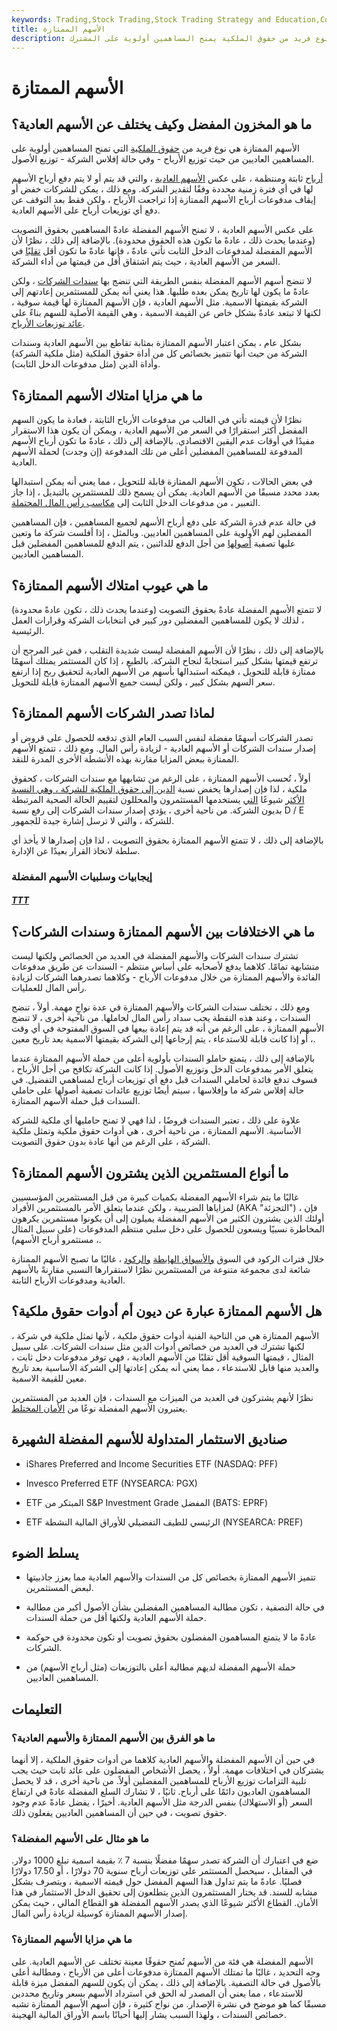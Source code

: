 ```yaml
---
keywords: Trading,Stock Trading,Stock Trading Strategy and Education,Convertible Preferred Stock,Investing,Preferred Stock,Stock
title: الأسهم الممتازة
description: ما هو المخزون المفضل وكيف يختلف عن الأسهم العادية؟ الأسهم الممتازة هي نوع فريد من حقوق الملكية يمنح المساهمين أولوية على المشترك
---
```


# الأسهم الممتازة
## ما هو المخزون المفضل وكيف يختلف عن الأسهم العادية؟

الأسهم الممتازة هي نوع فريد من [حقوق الملكية](/equity) التي تمنح المساهمين أولوية على المساهمين العاديين من حيث توزيع الأرباح - وفي حالة إفلاس الشركة - توزيع الأصول.

[أرباح](/dividend) ثابتة ومنتظمة ، على عكس [الأسهم العادية](/commonstock) ، والتي قد يتم أو لا يتم دفع أرباح الأسهم لها في أي فترة زمنية محددة وفقًا لتقدير الشركة. ومع ذلك ، يمكن للشركات خفض أو إيقاف مدفوعات أرباح الأسهم الممتازة إذا تراجعت الأرباح ، ولكن فقط بعد التوقف عن دفع أي توزيعات أرباح على الأسهم العادية.

على عكس الأسهم العادية ، لا تمنح الأسهم المفضلة عادةً المساهمين بحقوق التصويت (وعندما يحدث ذلك ، عادةً ما تكون هذه الحقوق محدودة). بالإضافة إلى ذلك ، نظرًا لأن الأسهم المفضلة لمدفوعات الدخل الثابت تأتي عادةً ، فإنها عادةً ما تكون أقل [تقلبًا](/volatility) في السعر من الأسهم العادية ، حيث يتم اشتقاق أقل من قيمتها من أداء الشركة.

لا تنضج أسهم الأسهم المفضلة بنفس الطريقة التي تنضج بها [سندات الشركات](/corporatebond) ، ولكن عادةً ما يكون لها تاريخ يمكن بعده طلبها. هذا يعني أنه يمكن للمستثمرين إعادتهم إلى الشركة بقيمتها الاسمية. مثل الأسهم العادية ، فإن الأسهم الممتازة لها قيمة سوقية ، لكنها لا تبتعد عادةً بشكل خاص عن القيمة الاسمية ، وهي القيمة الأصلية للسهم بناءً على [عائد توزيعات الأرباح](/dividendyield).

بشكل عام ، يمكن اعتبار الأسهم الممتازة بمثابة تقاطع بين الأسهم العادية وسندات الشركة من حيث أنها تتميز بخصائص كل من أداة حقوق الملكية (مثل ملكية الشركة) وأداة الدين (مثل مدفوعات الدخل الثابت).

## ما هي مزايا امتلاك الأسهم الممتازة؟

نظرًا لأن قيمته تأتي في الغالب من مدفوعات الأرباح الثابتة ، فعادة ما يكون السهم المفضل أكثر استقرارًا في السعر من الأسهم العادية ، ويمكن أن يكون هذا الاستقرار مفيدًا في أوقات عدم اليقين الاقتصادي. بالإضافة إلى ذلك ، عادةً ما تكون أرباح الأسهم المدفوعة للمساهمين المفضلين أعلى من تلك المدفوعة (إن وجدت) لحملة الأسهم العادية.

في بعض الحالات ، تكون الأسهم الممتازة قابلة للتحويل ، مما يعني أنه يمكن استبدالها بعدد محدد مسبقًا من الأسهم العادية. يمكن أن يسمح ذلك للمستثمرين بالتبديل ، إذا جاز التعبير ، من مدفوعات الدخل الثابت إلى [مكاسب رأس المال المحتملة](/capitalgain).

في حالة عدم قدرة الشركة على دفع أرباح الأسهم لجميع المساهمين ، فإن المساهمين المفضلين لهم الأولوية على المساهمين العاديين. وبالمثل ، إذا أفلست شركة ما وتعين عليها تصفية [أصولها](/assets) من أجل الدفع للدائنين ، يتم الدفع للمساهمين المفضلين قبل المساهمين العاديين.

## ما هي عيوب امتلاك الأسهم الممتازة؟

لا تتمتع الأسهم المفضلة عادةً بحقوق التصويت (وعندما يحدث ذلك ، تكون عادةً محدودة) ، لذلك لا يكون للمساهمين المفضلين دور كبير في انتخابات الشركة وقرارات العمل الرئيسية.

بالإضافة إلى ذلك ، نظرًا لأن الأسهم المفضلة ليست شديدة التقلب ، فمن غير المرجح أن ترتفع قيمتها بشكل كبير استجابةً لنجاح الشركة. بالطبع ، إذا كان المستثمر يمتلك أسهمًا ممتازة قابلة للتحويل ، فيمكنه استبدالها بأسهم من الأسهم العادية لتحقيق ربح إذا ارتفع سعر السهم بشكل كبير ، ولكن ليست جميع الأسهم الممتازة قابلة للتحويل.

## لماذا تصدر الشركات الأسهم الممتازة؟

تصدر الشركات أسهمًا مفضلة لنفس السبب العام الذي تدفعه للحصول على قروض أو إصدار سندات الشركات أو الأسهم العادية - لزيادة رأس المال. ومع ذلك ، تتمتع الأسهم الممتازة ببعض المزايا مقارنة بهذه الأنشطة الأخرى المدرة للنقد.

أولاً ، تُحسب الأسهم الممتازة ، على الرغم من تشابهها مع سندات الشركات ، كحقوق ملكية ، لذا فإن إصدارها يخفض نسبة [الدين إلى حقوق الملكية للشركة ، وهي النسبة](/debtequityratio) [الأكثر](/leverageratio) شيوعًا [التي](/leverageratio) يستخدمها المستثمرون والمحللون لتقييم الحالة الصحية المرتبطة بديون الشركة. من ناحية أخرى ، يؤدي إصدار سندات الشركات إلى رفع نسبة D / E للشركة ، والتي لا ترسل إشارة جيدة للجمهور.

بالإضافة إلى ذلك ، لا تتمتع الأسهم الممتازة بحقوق التصويت ، لذا فإن إصدارها لا يأخذ أي سلطة لاتخاذ القرار بعيدًا عن الإدارة.

### إيجابيات وسلبيات الأسهم المفضلة

<h5> <a href=""> TTT </a> </h5>

## ما هي الاختلافات بين الأسهم الممتازة وسندات الشركات؟

تشترك سندات الشركات والأسهم المفضلة في العديد من الخصائص ولكنها ليست متشابهة تمامًا. كلاهما يدفع لأصحابه على أساس منتظم - السندات عن طريق مدفوعات الفائدة والأسهم الممتازة من خلال مدفوعات الأرباح - وكلاهما تصدرهما الشركات لزيادة رأس المال للعمليات.

ومع ذلك ، تختلف سندات الشركات والأسهم الممتازة في عدة نواحٍ مهمة. أولاً ، تنضج السندات ، وعند هذه النقطة يجب سداد رأس المال لحاملها. من ناحية أخرى ، لا تنضج الأسهم الممتازة ، على الرغم من أنه قد يتم إعادة بيعها في السوق المفتوحة في أي وقت ، أو إذا كانت قابلة للاستدعاء ، يتم إرجاعها إلى الشركة بقيمتها الاسمية بعد تاريخ معين.

بالإضافة إلى ذلك ، يتمتع حاملو السندات بأولوية أعلى من حملة الأسهم الممتازة عندما يتعلق الأمر بمدفوعات الدخل وتوزيع الأصول. إذا كانت الشركة تكافح من أجل الأرباح ، فسوف تدفع فائدة لحاملي السندات قبل دفع أي توزيعات أرباح لمساهمي التفضيل. في حالة إفلاس شركة ما وإفلاسها ، سيتم أيضًا توزيع عائدات تصفية أصولها على حاملي السندات قبل حملة الأسهم الممتازة.

علاوة على ذلك ، تعتبر السندات قروضًا ، لذا فهي لا تمنح حامليها أي ملكية للشركة الأساسية. الأسهم الممتازة ، من ناحية أخرى ، هي أدوات حقوق ملكية وتمثل ملكية الشركة ، على الرغم من أنها عادة بدون حقوق التصويت.

## ما أنواع المستثمرين الذين يشترون الأسهم الممتازة؟

غالبًا ما يتم شراء الأسهم المفضلة بكميات كبيرة من قبل المستثمرين المؤسسيين لمزاياها الضريبية ، ولكن عندما يتعلق الأمر بالمستثمرين الأفراد (AKA "التجزئة") ، فإن أولئك الذين يشترون الكثير من الأسهم المفضلة يميلون إلى أن يكونوا مستثمرين يكرهون المخاطرة نسبيًا ويسعون للحصول على دخل سلبي منتظم المدفوعات (على سبيل المثال ، مستثمرو أرباح الأسهم).

خلال فترات الركود في السوق [والأسواق الهابطة](/bearmarket) [والركود](/recession) ، غالبًا ما تصبح الأسهم الممتازة شائعة لدى مجموعة متنوعة من المستثمرين نظرًا لاستقرارها النسبي مقارنةً بالأسهم العادية ومدفوعات الأرباح الثابتة.

## هل الأسهم الممتازة عبارة عن ديون أم أدوات حقوق ملكية؟

الأسهم الممتازة هي من الناحية الفنية أدوات حقوق ملكية ، لأنها تمثل ملكية في شركة ، لكنها تشترك في العديد من خصائص أدوات الدين مثل سندات الشركات. على سبيل المثال ، قيمتها السوقية أقل تقلبًا من الأسهم العادية ، فهي توفر مدفوعات دخل ثابت ، والعديد منها قابل للاستدعاء ، مما يعني أنه يمكن إعادتها إلى الشركة الأساسية بعد تاريخ معين للقيمة الاسمية.

نظرًا لأنهم يشتركون في العديد من الميزات مع السندات ، فإن العديد من المستثمرين يعتبرون الأسهم المفضلة نوعًا من [الأمان المختلط](/security).

## صناديق الاستثمار المتداولة للأسهم المفضلة الشهيرة

- iShares Preferred and Income Securities ETF (NASDAQ: PFF)

- Invesco Preferred ETF (NYSEARCA: PGX)

- ETF المبتكر من S&P Investment Grade المفضل (BATS: EPRF)

- ETF الرئيسي للطيف التفضيلي للأوراق المالية النشطة (NYSEARCA: PREF)

## يسلط الضوء

- تتميز الأسهم الممتازة بخصائص كل من السندات والأسهم العادية مما يعزز جاذبيتها لبعض المستثمرين.

- في حالة التصفية ، تكون مطالبة المساهمين المفضلين بشأن الأصول أكبر من مطالبة حملة الأسهم العادية ولكنها أقل من حملة السندات.

- عادةً ما لا يتمتع المساهمون المفضلون بحقوق تصويت أو تكون محدودة في حوكمة الشركات.

- حملة الأسهم المفضلة لديهم مطالبة أعلى بالتوزيعات (مثل أرباح الأسهم) من المساهمين العاديين.

## التعليمات

### ما هو الفرق بين الأسهم الممتازة والأسهم العادية؟

في حين أن الأسهم المفضلة والأسهم العادية كلاهما من أدوات حقوق الملكية ، إلا أنهما يشتركان في اختلافات مهمة. أولاً ، يحصل الأشخاص المفضلون على عائد ثابت حيث يجب تلبية التزامات توزيع الأرباح للمساهمين المفضلين أولاً. من ناحية أخرى ، قد لا يحصل المساهمون العاديون دائمًا على أرباح. ثانيًا ، لا تشارك السلع المفضلة عادةً في ارتفاع السعر (أو الاستهلاك) بنفس الدرجة مثل الأسهم العادية. أخيرًا ، يفضل عادةً عدم وجود حقوق تصويت ، في حين أن المساهمين العاديين يفعلون ذلك.

### ما هو مثال على الأسهم المفضلة؟

ضع في اعتبارك أن الشركة تصدر سهمًا مفضلًا بنسبة 7 ٪ بقيمة اسمية تبلغ 1000 دولار. في المقابل ، سيحصل المستثمر على توزيعات أرباح سنوية 70 دولارًا ، أو 17.50 دولارًا فصليًا. عادةً ما يتم تداول هذا السهم المفضل حول قيمته الاسمية ، ويتصرف بشكل مشابه للسند. قد يختار المستثمرون الذين يتطلعون إلى تحقيق الدخل الاستثمار في هذا الأمان. القطاع الأكثر شيوعًا الذي يصدر الأسهم المفضلة هو القطاع المالي ، حيث يمكن إصدار الأسهم الممتازة كوسيلة لزيادة رأس المال.

### ما هي مزايا الأسهم الممتازة؟

الأسهم المفضلة هي فئة من الأسهم تُمنح حقوقًا معينة تختلف عن الأسهم العادية. على وجه التحديد ، غالبًا ما تمتلك الأسهم الممتازة مدفوعات أعلى من الأرباح ، ومطالبة أعلى بالأصول في حالة التصفية. بالإضافة إلى ذلك ، يمكن أن يكون للسهم المفضل ميزة قابلة للاستدعاء ، مما يعني أن المصدر له الحق في استرداد الأسهم بسعر وتاريخ محددين مسبقًا كما هو موضح في نشرة الإصدار. من نواح كثيرة ، فإن أسهم الأسهم الممتازة تشبه خصائص السندات ، ولهذا السبب يشار إليها أحيانًا باسم الأوراق المالية الهجينة.

